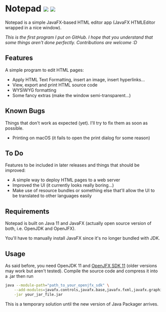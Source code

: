# Notepad ![][licenseBadge] ![][versionBadge]

Notepad is a simple JavaFX-based HTML editor app (JavaFX HTMLEditor wrapped in a nice window).

*This is the first program I put on GitHub.*
*I hope that you understand that some things aren't done perfectly.*
*Contributions are welcome :D*

## Features

A simple program to edit HTML pages:

- Apply HTML Text Formatting, insert an image, insert hyperlinks...
- View, export and print HTML source code
- WYSIWYG formatting
- Some fancy extras (make the window semi-transparent...)

## Known Bugs

Things that don't work as expected (yet). I'll try to fix them as soon as possible.

- Printing on macOS (it fails to open the print dialog for some reason)

## To Do

Features to be included in later releases and things that should be improved:

- A simple way to deploy HTML pages to a web server
- Improved the UI (it currently looks really boring...)
- Make use of resource bundles or something else that'll allow the UI to be translated to other languages easily

## Requirements

Notepad is built on Java 11 and JavaFX (actually open source version of both, i.e. OpenJDK and OpenJFX).

You'll have to manually install JavaFX since it's no longer bundled with JDK. 

## Usage

As said before, you need OpenJDK 11 and [OpenJFX SDK 11][openJFX] (older versions may work but
aren't tested). Compile the source code and compress
it into a .jar then run

```bash
java --module-path="path_to_your_openjfx_sdk" \
    --add-modules=javafx.controls,javafx.base,javafx.fxml,javafx.graphics,javafx.web,javafx.swing,javafx.media \
    -jar your_jar_file.jar
```

This is a temporary solution until the new version of Java Packager arrives.

[licenseBadge]: https://img.shields.io/badge/license-MIT-blue.svg
[versionBadge]: https://img.shields.io/badge/version-0.4-brightgreen.svg
[openJFX]: https://openjfx.io/
